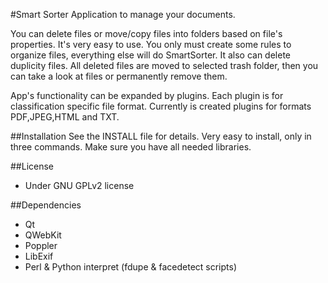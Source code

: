 #Smart Sorter
Application to manage your documents. 

You can delete files or move/copy files into folders based on file's properties. It's very easy to use. You only must create some rules to organize files, everything else will do SmartSorter. It also can delete duplicity files. All deleted files are moved to selected trash folder, then you can take a look at files or permanently remove them.

App's functionality can be expanded by plugins. Each plugin is for classification specific file format. Currently is created plugins for formats PDF,JPEG,HTML and TXT.

##Installation
See the INSTALL file for details. 
Very easy to install, only in three commands. Make sure you have all needed libraries.

##License
 - Under GNU GPLv2 license

##Dependencies
 - Qt
 - QWebKit
 - Poppler
 - LibExif
 - Perl & Python interpret (fdupe & facedetect scripts)
